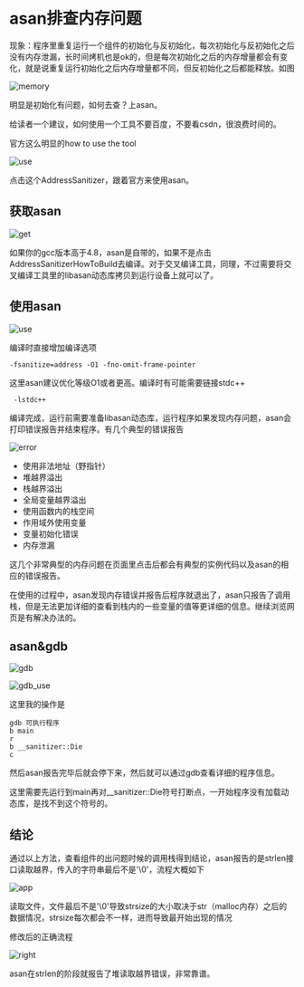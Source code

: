 # asan排查内存问题

现象：程序里重复运行一个组件的初始化与反初始化，每次初始化与反初始化之后没有内存泄漏，长时间烤机也是ok的，但是每次初始化之后的内存增量都会有变化，就是说重复运行初始化之后内存增量都不同，但反初始化之后都能释放。如图

![memory](img/memory.png)

明显是初始化有问题，如何去查？上asan。

[asan]: https://github.com/google/sanitizers/wiki

给读者一个建议，如何使用一个工具不要百度，不要看csdn，很浪费时间的。

官方这么明显的how to use the tool

![use](img/use.bmp)

点击这个AddressSanitizer，跟着官方来使用asan。

## 获取asan

![get](img/get.png)

如果你的gcc版本高于4.8，asan是自带的，如果不是点击AddressSanitizerHowToBuild去编译。对于交叉编译工具，同理，不过需要将交叉编译工具里的libasan动态库拷贝到运行设备上就可以了。

## 使用asan

![use](img/use.png)

编译时直接增加编译选项

```
-fsanitize=address -O1 -fno-omit-frame-pointer
```

这里asan建议优化等级O1或者更高。编译时有可能需要链接stdc++

```
 -lstdc++
```

编译完成，运行前需要准备libasan动态库，运行程序如果发现内存问题，asan会打印错误报告并结束程序。有几个典型的错误报告

![error](img/error.png)

- 使用非法地址（野指针）
- 堆越界溢出
- 栈越界溢出
- 全局变量越界溢出
- 使用函数内的栈空间
- 作用域外使用变量
- 变量初始化错误
- 内存泄漏

这几个非常典型的内存问题在页面里点击后都会有典型的实例代码以及asan的相应的错误报告。

在使用的过程中，asan发现内存错误并报告后程序就退出了，asan只报告了调用栈，但是无法更加详细的查看到栈内的一些变量的值等更详细的信息。继续浏览网页是有解决办法的。

## asan&gdb

![gdb](img/gdb.png)

![gdb_use](img/gdb_use.png)

这里我的操作是

```
gdb 可执行程序
b main
r
b __sanitizer::Die
c
```

然后asan报告完毕后就会停下来，然后就可以通过gdb查看详细的程序信息。

这里需要先运行到main再对__sanitizer::Die符号打断点，一开始程序没有加载动态库，是找不到这个符号的。

## 结论

通过以上方法，查看组件的出问题时候的调用栈得到结论，asan报告的是strlen接口读取越界，传入的字符串最后不是'\0'，流程大概如下

![app](img/apperror.png)

读取文件，文件最后不是'\0'导致strsize的大小取决于str（malloc内存）之后的数据情况，strsize每次都会不一样，进而导致最开始出现的情况

修改后的正确流程

![right](img/appright.png)

asan在strlen的阶段就报告了堆读取越界错误，非常靠谱。